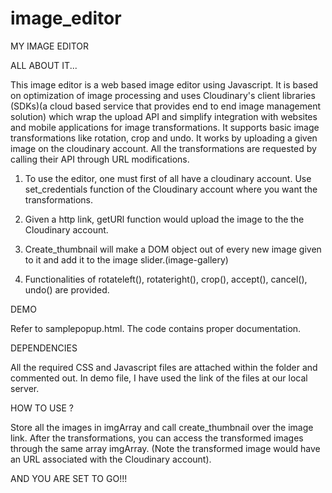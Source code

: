 # image_editor

MY IMAGE EDITOR



ALL ABOUT IT...

This image editor is a web based image editor using Javascript. It is based on optimization of image processing and uses Cloudinary's client libraries (SDKs)(a cloud based service that provides end to end image management solution) which wrap the upload API and simplify integration with websites and mobile applications for image transformations. It supports basic image transformations like rotation, crop and undo. It works by uploading a given image on the cloudinary account. All the transformations are requested by calling their API through URL modifications. 

1) To use the editor, one must first of all have a cloudinary account. Use set_credentials function of the Cloudinary account where you want the transformations.

2) Given a http link, getURl function would upload the image to the the Cloudinary account.

3) Create_thumbnail will make a DOM object out of every new image given to it and add it to the image slider.(image-gallery)

4) Functionalities of rotateleft(), rotateright(), crop(), accept(), cancel(), undo() are provided.


DEMO

Refer to samplepopup.html. The code contains proper documentation. 

DEPENDENCIES

All the required CSS and Javascript files are attached within the folder and commented out. In demo file, I have used the link of the files at our local server. 

HOW TO USE ?

Store all the images in imgArray and call create_thumbnail over the image link. After the transformations, you can access the transformed images through the same array imgArray. (Note the transformed image would have an URL associated with the Cloudinary account).



AND YOU ARE SET TO GO!!! 
